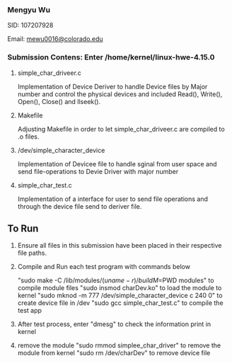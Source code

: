 ### Mengyu Wu

SID: 107207928

Email: mewu0016@colorado.edu

### Submission Contens: Enter /home/kernel/linux-hwe-4.15.0

1. simple_char_driveer.c
  
    Implementation of Device Deriver to handle Device files by Major number and control the physical devices and included
    Read(), Write(), Open(), Close() and llseek().
        
2. Makefile
    
    Adjusting Makefile in order to let simple_char_driveer.c are compiled to .o files.
    
3. /dev/simple_character_device

    Implementation of Devicee file to handle sginal from user space and send file-operations to Devie Driver with major number
    
4. simple_char_test.c
  
    Implementation of a interface for user to send file operations and through the device file send to deriver file.
    
## To Run
1. Ensure all files in this submission have been placed in their respective file paths.

2. Compile and Run each test program with commands below

      "sudo make -C /lib/modules/$(uname -r)/build M=$PWD modules" to compile module files
      "sudo insmod charDev.ko" to load the module to kernel
      "sudo mknod -m 777 /dev/simple_character_device c 240 0" to create device file in /dev
      "sudo gcc simple_char_test.c" to compile the test app
     
3. After test process, enter "dmesg" to check the information print in kernel
      
4. remove the module
    "sudo rmmod simplee_char_driver" to remove the module from kernel
     "sudo rm /dev/charDev" to remove device file
